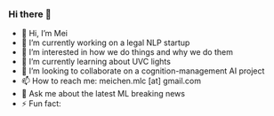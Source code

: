 ### Hi there 👋

<!--
**mei-chen/mei-chen** is a ✨ _special_ ✨ repository because its `README.md` (this file) appears on your GitHub profile.

-->

- 👋 Hi, I’m Mei
- 🔭 I’m currently working on a legal NLP startup
- 👀 I’m interested in how we do things and why we do them
- 🌱 I’m currently learning about UVC lights
- 💞️ I’m looking to collaborate on a cognition-management AI project
- 📫 How to reach me: meichen.mlc [at] gmail.com
- 💬 Ask me about the latest ML breaking news
- ⚡ Fun fact: 